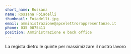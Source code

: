 ```yaml
---
short_name: Rossana
name: Rossana Foiadelli
thumbnail: Foiadelli.jpg
email: amministrazione@apcelettrorappresentanze.it
phone: 035 0075411
position: Amministrazione e back office
---
```

La regista dietro le quinte per massimizzare il nostro lavoro